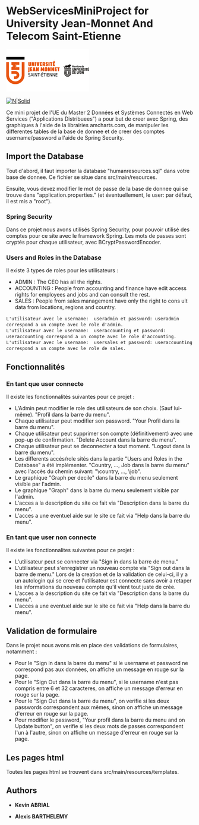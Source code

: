 # WebServicesMiniProject for University Jean-Monnet And Telecom Saint-Etienne

[![N|Solid](https://github.com/jbrat/SocialNetworkUJM-SpringReact/blob/master/src/main/resources/static/images/logo_ujm.png?raw=true)](https://www.univ-st-etienne.fr/fr/index.html)

[![N|Solid](http://rubenjgarcia.es/wp-content/uploads/2016/09/springboot.png)](https://projects.spring.io/spring-boot/)

Ce mini projet de l'UE du Master 2 Données et Systèmes Connectés en Web Services ("Applications Distribuees") a pour but de creer avec Spring, des graphiques à l'aide de la librairies amcharts.com, de manipuler les differentes tables de la base de donnee et de creer des comptes username/password a l'aide de Spring Security.

## Import the Database

Tout d'abord, il faut importer la database "humanresources.sql" dans votre base de donnee. Ce fichier se situe dans src/main/resources.

Ensuite, vous devez modifier le mot de passe de la base de donnee qui se trouve dans "application.properties." (et éventuellement, le user: par défaut, il est mis a "root").

### Spring Security

Dans ce projet nous avons utilisés Spring Security, pour pouvoir utilisé des comptes pour ce site avec le framework Spring.
Les mots de passes sont cryptés pour chaque utilisateur, avec BCryptPasswordEncoder.

### Users and Roles in the Database

Il existe 3 types de roles pour les utilisateurs : 
* ADMIN : The CEO has all the rights. 
* ACCOUNTING : People from accounting and finance have edit access rights for employees and jobs 
and can consult the rest. 
* SALES : People from sales management have only the right to cons
ult data from locations, 
regions and country. 

```
L'utilisateur avec le username:  useradmin et password: useradmin correspond a un compte avec le role d'admin.
L'utilisateur avec le username:  useraccounting et password: useraccounting correspond a un compte avec le role d'accounting.
L'utilisateur avec le username:  usersales et password: useraccounting correspond a un compte avec le role de sales.
```

## Fonctionnalités

### En tant que user connecte

Il existe les fonctionnalités suivantes pour ce projet : 

* L'Admin peut modifier le role des utilisateurs de son choix. (Sauf lui-même). "Profil dans la barre du menu".
* Chaque utilisateur peut modifier son password. "Your Profil dans la barre du menu".
* Chaque utilisateur peut supprimer son compte (définitivement) avec une pop-up de confirmation. "Delete Account dans la barre du menu".
* Chaque utilisateur peut se deconnecter a tout moment. "Logout dans la barre du menu".
* Les differents accés/role sités dans la partie "Users and Roles in the Database" a été implémenter. "Country, ..., Job dans la barre du menu" avec l'accès du chemin suivant: "\country, ..., \job".
* Le graphique "Graph per decile" dans la barre du menu seulement visible par l'admin.
* Le graphique "Graph" dans la barre du menu seulement visible par l'admin.
* L'acces a la description du site ce fait via "Description dans la barre du menu".
* L'acces a une eventuel aide sur le site ce fait via "Help dans la barre du menu".

### En tant que user non connecte

Il existe les fonctionnalites suivantes pour ce projet : 

* L'utilisateur peut se connecter via "Sign in dans la barre de menu."
* L'utilisateur peut s'enregistrer un nouveau compte via "Sign out dans la barre de menu." Lors de la creation et de la validation de celui-ci, il y a un autologin qui se cree et l'utilisateur est connecte sans avoir a retaper les informations du nouveau compte qu'il vient tout juste de crée.
* L'acces a la description du site ce fait via "Description dans la barre du menu".
* L'acces a une eventuel aide sur le site ce fait via "Help dans la barre du menu".

## Validation de formulaire 

Dans le projet nous avons mis en place des validations de formulaires, notamment : 

* Pour le "Sign in dans la barre du menu" si le username et password ne correspond pas aux données, on affiche un message en rouge sur la page.
* Pour le "Sign Out dans la barre du menu", si le username n'est pas compris entre 6 et 32 caracteres, on affiche un message d'erreur en rouge sur la page.
* Pour le "Sign Out dans la barre du menu", on verifie si les deux passwords correspondent aux mêmes, sinon on affiche un message d'erreur en rouge sur la page.
* Pour modifier le password, "Your profil dans la barre du menu and on Update button", on verifie si les deux mots de passes correspondent l'un à l'autre, sinon on affiche un message d'erreur en rouge sur la page.

## Les pages html

Toutes les pages html se trouvent dans src/main/resources/templates.

## Authors

* **Kevin ABRIAL**

* **Alexis BARTHELEMY**
